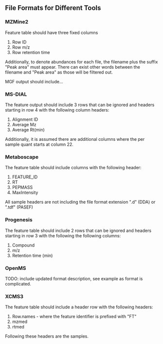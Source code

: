 ## File Formats for Different Tools

### MZMine2

Feature table should have three fixed columns

1. Row ID
2. Row m/z
3. Row retention time

Additionally, to denote abundances for each file, the filename plus the suffix "Peak area" must appear. There can exist other words between the filename and "Peak area" as those will be filtered out. 

MGF output should include...

### MS-DIAL

The feature output should include 3 rows that can be ignored and headers starting in row 4 with the following column headers:

1. Alignment ID
2. Average Mz
3. Average Rt(min)

Additionally, it is assumed there are additional columns where the per sample quant starts at column 22. 

### Metaboscape

The feature table should include columns with the following header:

1. FEATURE_ID
2. RT
3. PEPMASS
4. MaxIntensity

All sample headers are not including the file format extension ".d" (DDA) or ".tdf" (PASEF) 

### Progenesis

The feature table should include 2 rows that can be ignored and headers starting in row 3 with the following the following columns:

1. Compound
2. m/z
3. Retention time (min)

### OpenMS

TODO: include updated format description, see example as format is complicated. 


### XCMS3

The feature table should include a header row with the following headers:

1. Row.names - where the feature identifier is prefixed with "FT"
2. mzmed
3. rtmed

Following these headers are the samples. 
